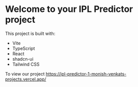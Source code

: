 # Welcome to your IPL Predictor project

This project is built with:

- Vite
- TypeScript
- React
- shadcn-ui
- Tailwind CSS

To view our project 
https://ipl-predictor-1-monish-venkats-projects.vercel.app/
